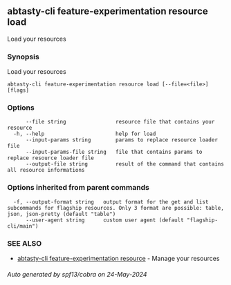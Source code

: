 ## abtasty-cli feature-experimentation resource load

Load your resources

### Synopsis

Load your resources

```
abtasty-cli feature-experimentation resource load [--file=<file>] [flags]
```

### Options

```
      --file string                resource file that contains your resource
  -h, --help                       help for load
      --input-params string        params to replace resource loader file
      --input-params-file string   file that contains params to replace resource loader file
      --output-file string         result of the command that contains all resource informations
```

### Options inherited from parent commands

```
  -f, --output-format string   output format for the get and list subcommands for flagship resources. Only 3 format are possible: table, json, json-pretty (default "table")
      --user-agent string      custom user agent (default "flagship-cli/main")
```

### SEE ALSO

* [abtasty-cli feature-experimentation resource](abtasty-cli_feature-experimentation_resource.md)	 - Manage your resources

###### Auto generated by spf13/cobra on 24-May-2024
